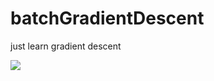 # batchGradientDescent
just learn gradient descent

![](https://github.com/qibin0506/batchGradientDescent/blob/master/plt.png)
